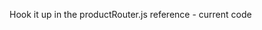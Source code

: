 <!-- 1.In the same express-mongodb-intro folder create another folder in routes called product  -->
<!-- In the product folder create a file called productsRouter.js and make sure you hook it up in app.js. The path is ‘/api/products’ -->
<!-- In the product folder create two more folders called model and controller -->
<!-- In the model folder create a file called Product.js and in the controller folder create another file called productController.js -->
<!-- In the Product.js you only need to put productName and the type is string - reference the current code -->
<!-- In the productController.js create  createProduct, getAllProducts, getProductByID, updateProductByID, deleteProductByID -->
Hook it up in the productRouter.js reference - current code